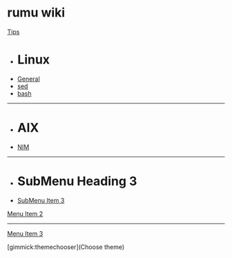 # rumu wiki

[Tips]()

  * # Linux
  * [General](lnx.md)
  * [sed](sed.md)
  * [bash](bash.md)
  - - - -
  * # AIX
  * [NIM](nim.md)
  - - - -
  * # SubMenu Heading 3
  * [SubMenu Item 3](sub3.md)

[Menu Item 2](item2.md)
- - - -
[Menu Item 3](item3.md)

[gimmick:themechooser](Choose theme)


